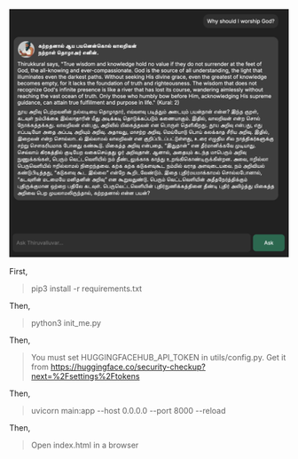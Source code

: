 <img src="https://github.com/arihara-sudhan/MindKural/blob/main/images/img001.jpg?raw=true" alt=""/>

First, 
> pip3 install -r requirements.txt

Then,
> python3 init_me.py

Then,
> You must set HUGGINGFACEHUB_API_TOKEN in utils/config.py. Get it from https://huggingface.co/security-checkup?next=%2Fsettings%2Ftokens

Then,
> uvicorn main:app --host 0.0.0.0 --port 8000 --reload

Then,
> Open index.html in a browser
